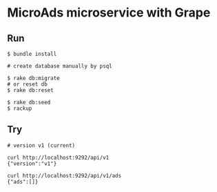 # MicroAds microservice with Grape

## Run

```
$ bundle install

# create database manually by psql

$ rake db:migrate
# or reset db
$ rake db:reset

$ rake db:seed
$ rackup
```

## Try

```
# version v1 (current)

curl http://localhost:9292/api/v1
{"version":"v1"}

curl http://localhost:9292/api/v1/ads
{"ads":[]}
```
